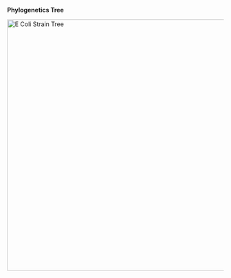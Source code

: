 **Phylogenetics Tree**

<img width="600" height="584" alt="E Coli Strain Tree" src="https://github.com/user-attachments/assets/bba034b8-a20e-4f4f-b03f-e522e44964b5" />

